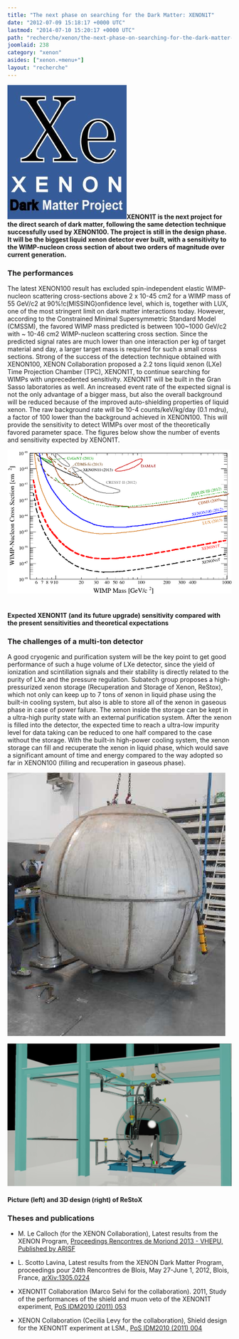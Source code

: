```yaml
---
title: "The next phase on searching for the Dark Matter: XENON1T"
date: "2012-07-09 15:18:17 +0000 UTC"
lastmod: "2014-07-10 15:20:17 +0000 UTC"
path: "recherche/xenon/the-next-phase-on-searching-for-the-dark-matter-xenon1t.en.md"
joomlaid: 238
category: "xenon"
asides: ["xenon.+menu+"]
layout: "recherche"
---
```

**![XENON100Logo](images/XENON100Logo.jpg)XENON1T is the next project for the direct search of dark matter, following the same detection technique successfully used by XENON100. The project is still in the design phase. It will be the biggest liquid xenon detector ever built, with a sensitivity to the WIMP-nucleon cross section of about two orders of magnitude over current generation.**

### The performances

The latest XENON100 result has excluded spin-independent elastic WIMP-nucleon scattering cross-sections above 2 x 10\-45 cm2 for a WIMP mass of 55 GeV/c2 at 90%!c(MISSING)onfidence level, which is, together with LUX, one of the most stringent limit on dark matter interactions today. However, according to the Constrained Minimal Supersymmetric Standard Model (CMSSM), the favored WIMP mass predicted is between 100~1000 GeV/c2 with ~ 10\-46 cm2 WIMP-nucleon scattering cross section. Since the predicted signal rates are much lower than one interaction per kg of target material and day, a larger target mass is required for such a small cross sections. Strong of the success of the detection technique obtained with XENON100, XENON Collaboration proposed a 2.2 tons liquid xenon (LXe) Time Projection Chamber (TPC), XENON1T, to continue searching for WIMPs with unprecedented sensitivity. XENON1T will be built in the Gran Sasso laboratories as well. An increased event rate of the expected signal is not the only advantage of a bigger mass, but also the overall background will be reduced because of the improved auto-shielding properties of liquid xenon. The raw background rate will be 10\-4 counts/keV/kg/day (0.1 mdru), a factor of 100 lower than the background achieved in XENON100. This will provide the sensitivity to detect WIMPs over most of the theoretically favored parameter space. The figures below show the number of events and sensitivity expected by XENON1T.

![ExclusionPlot](images/ExclusionPlot.png) 

#### Expected XENON1T (and its future upgrade) sensitivity compared with the present sensitivities and theoretical expectations

### The challenges of a multi-ton detector

A good cryogenic and purification system will be the key point to get good performance of such a huge volume of LXe detector, since the yield of ionization and scintillation signals and their stability is directly related to the purity of LXe and the pressure regulation. Subatech group proposes a high-pressurized xenon storage (Recuperation and Storage of Xenon, ReStox), which not only can keep up to 7 tons of xenon in liquid phase using the built-in cooling system, but also is able to store all of the xenon in gaseous phase in case of power failure. The xenon inside the storage can be kept in a ultra-high purity state with an external purification system. After the xenon is filled into the detector, the expected time to reach a ultra-low impurity level for data taking can be reduced to one half compared to the case without the storage. With the built-in high-power cooling system, the xenon storage can fill and recuperate the xenon in liquid phase, which would save a significant amount of time and energy compared to the way adopted so far in XENON100 (filling and recuperation in gaseous phase).

![ReStoX SphereUnderConstruction](images/ReStoX_SphereUnderConstruction.png)

![ReStoX Design](images/ReStoX_Design.jpg)

#### Picture (left) and 3D design (right) of ReStoX

### Theses and publications

*   M. Le Calloch (for the XENON Collaboration), Latest results from the XENON Program, [Proceedings Rencontres de Moriond 2013 - VHEPU, Published by ARISF](http://moriond.in2p3.fr/Proceedings/2013/Moriond_VHEPU_2013.pdf "http://moriond.in2p3.fr/Proceedings/2013/Moriond_VHEPU_2013.pdf")
    

*   L. Scotto Lavina, Latest results from the XENON Dark Matter Program, proceedings pour 24th Rencontres de Blois, May 27-June 1, 2012, Blois, France, [arXiv:1305.0224](http://arxiv.org/abs/arXiv:1305.0224 "http://arxiv.org/abs/arXiv:1305.0224")
    
*   XENON1T Collaboration (Marco Selvi for the collaboration). 2011, Study of the performances of the shield and muon veto of the XENON1T experiment, [PoS IDM2010 (2011) 053](http://pos.sissa.it/archive/conferences/110/053/IDM2010_053.pdf "http://pos.sissa.it/archive/conferences/110/053/IDM2010_053.pdf")
    
*   XENON Collaboration (Cecilia Levy for the collaboration), Shield design for the XENON1T experiment at LSM., [PoS IDM2010 (2011) 004](http://pos.sissa.it/archive/conferences/110/004/IDM2010_004.pdf "http://pos.sissa.it/archive/conferences/110/004/IDM2010_004.pdf")

